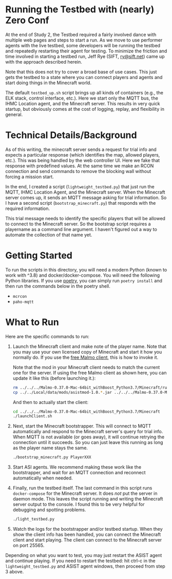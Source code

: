 Running the Testbed with (nearly) Zero Conf
===========================================

At the end of Study 2, the Testbed required a fairly involved dance with
multiple web pages and steps to start a run. As we move to use performer agents
with the live testbed, some developers will be running the testbed and
repeatedly restarting their agent for testing. To minimize the friction and time
involved in starting a testbed run, Jeff Rye (SIFT, ry@sift.net) came up with
the approach described herein.

Note that this does not try to cover a broad base of use cases. This just gets
the testbed to a state where you can connect players and agents and start doing
things in the Minecraft world.

The default `testbed_up.sh` script brings up all kinds of containers (e.g., the
ELK stack, control interface, etc.). Here we start only the MQTT bus, the IHMC
Location agent, and the Minecraft server. This results in very quick startup, but obviously comes at the cost of logging, replay, and flexibility in general.

# Technical Details/Background

As of this writing, the minecraft server sends a request for trial info and
expects a particular response (which identifies the map, allowed players, etc.).
This was being handled by the web controller UI. Here we fake that response with
predefined values. At the same time we make an RCON connection and send commands
to remove the blocking wall without forcing a mission start.

In the end, I created a script (`lightweight_testbed.py`) that just run the
MQTT, IHMC Location Agent, and the Minecraft server. When the Minecraft server
comes up, it sends an MQTT message asking for trial information. So I have a
second script (`bootstrap_minecraft.py`) that responds with the required
information.

This trial message needs to identify the specific players that will be allowed
to connect to the Minecraft server. So the bootstrap script requires a
playername as a command line argument. I haven't figured out a way to automate
the collection of that name yet.

# Getting Started

To run the scripts in this directory, you will need a modern Python (known to
work with ^3.8) and docker/docker-compose. You will need the following Python
libraries. If you use [poetry](https://python-poetry.org/), you can simply run
`poetry install` and then run the commands below in the poetry shell.
- `mcrcon`
- `paho-mqtt`

# What to Run

Here are the specific commands to run:

1. Launch the Minecraft client and make note of the player name. Note that you
   may use your own licensed copy of Minecraft and start it how you normally do.
   If you use the [free Malmo
   client](https://github.com/Microsoft/malmo/releases), this is how to invoke
   it.

   Note that the mod in your Minecraft client needs to match the current one for
   the server. If using the free Malmo client as shown here, you can update it
   like this (before launching it.):
   ```sh
   rm ../../../Malmo-0.37.0-Mac-64bit_withBoost_Python3.7/Minecraft/run/mods/asistmod-1.0.*.jar
   cp ../../Local/data/mods/asistmod-1.0.*.jar ../../../Malmo-0.37.0-Mac-64bit_withBoost_Python3.7/Minecraft/run/mods/
   ```
   And then to actually start the client:
   ```sh
   cd ../../../Malmo-0.37.0-Mac-64bit_withBoost_Python3.7/Minecraft
   ./launchClient.sh
   ```

2. Next, start the Minecraft bootstrapper. This will connect to MQTT
   automatically and respond to the Minecraft server's query for trial info.
   When MQTT is not available (or goes away), it will continue retrying the
   connection until it succeeds. So you can just leave this running as long as
   the player name stays the same.
   ```sh
   ./bootstrap_minecraft.py PlayerXXX
   ```

3. Start ASI agents. We recommend making these work like the bootstrapper, and
   wait for an MQTT connection and reconnect automatically when needed.

4. Finally, run the testbed itself. The last command in this script runs
   `docker-compose` for the Minecraft server. It does *not* put the server in
   daemon mode. This leaves the script running and writing the Minecraft server
   output to the console. I found this to be very helpful for debugging and
   spotting problems.
   ```sh
   ./light_testbed.py
   ```

5. Watch the logs for the bootstrapper and/or testbed startup. When they show
   the client info has been handled, you can connect the Minecraft client and
   start playing. The client can connect to the Minecraft server on port 25565.

Depending on what you want to test, you may just restart the ASIST agent and
continue playing. If you need to restart the testbed: hit ctrl-c in the
`lightweight_testbed.py` and ASIST agent windows, then proceed from step 3
above.
